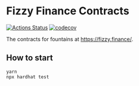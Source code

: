 # Fizzy Finance Contracts

[![Actions Status](https://github.com/fizzyswap/factory/workflows/CI/badge.svg)](https://github.com/fizzyswap/factory/actions)
[![codecov](https://codecov.io/gh/fizzyswap/factory/branch/master/graph/badge.svg?token=QBQFDM297V)](https://codecov.io/gh/fizzyswap/factory)

The contracts for fountains at https://fizzy.finance/.

## How to start
```
yarn
npx hardhat test
```
